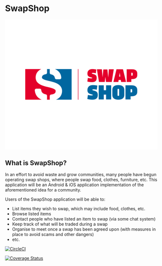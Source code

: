 # SwapShop

![image](SwapShop/screens/image.png)

## What is SwapShop?

In an effort to avoid waste and grow communities, many people have begun operating swap shops, where people swap food, clothes, furniture, etc. This application
will be an Android & iOS application implementation of the aforementioned idea for a community.

Users of the SwapShop application will be able to:

- List items they wish to swap, which may include food, clothes, etc.
- Browse listed items
- Contact people who have listed an item to swap (via some chat system)
- Keep track of what will be traded during a swap
- Organise to meet once a swap has been agreed upon (with measures in place to avoid scams and other dangers)
- etc.

[![CircleCI](https://dl.circleci.com/status-badge/img/gh/Swap-Shop/SwapShop/tree/main.svg?style=svg)](https://dl.circleci.com/status-badge/redirect/gh/Swap-Shop/SwapShop/tree/main)

[![Coverage Status](https://coveralls.io/repos/github/Swap-Shop/SwapShop/badge.svg?branch=main)](https://coveralls.io/github/Swap-Shop/SwapShop?branch=main)
